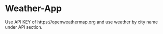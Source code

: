 # Weather-App

Use API KEY of https://openweathermap.org and use weather by city name under API section.
